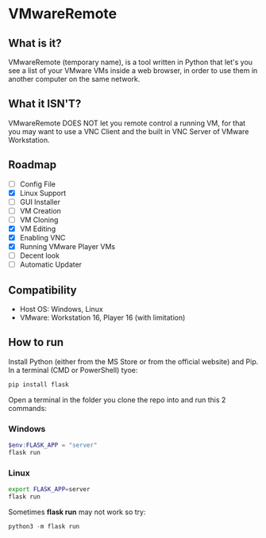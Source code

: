 # VMwareRemote

## What is it?
VMwareRemote (temporary name), is a tool written in Python that let's you see a list of your VMware VMs inside a web browser, in order to use them in another computer on the same network.

## What it **ISN'T**?
VMwareRemote DOES NOT let you remote control a running VM, for that you may want to use a VNC Client and the built in VNC Server of VMware Workstation.

## Roadmap 
- [ ] Config File
- [X] Linux Support
- [ ] GUI Installer
- [ ] VM Creation
- [ ] VM Cloning
- [X] VM Editing
- [X] Enabling VNC
- [X] Running VMware Player VMs
- [ ] Decent look
- [ ] Automatic Updater

## Compatibility
- Host OS: Windows, Linux
- VMware: Workstation 16, Player 16 (with limitation)

## How to run
Install Python (either from the MS Store or from the official website) and Pip.\
In a terminal (CMD or PowerShell) tyoe:
```powershell
pip install flask
```
Open a terminal in the folder you clone the repo into and run this 2 commands:
### Windows
```powershell
$env:FLASK_APP = "server"
flask run
```
### Linux
```bash
export FLASK_APP=server
flask run
```
Sometimes **flask run** may not work so try:
```powershell
python3 -m flask run
```